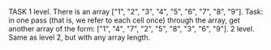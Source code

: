 TASK
1 level. There is an array ["1", "2", "3", "4", "5", "6", "7", "8", "9"]. Task: in one pass (that is, we refer to each cell once) through the array, get another array of the form: ["1", "4", "7", "2", "5", "8", "3", "6", "9"].
2 level. Same as level 2, but with any array length.